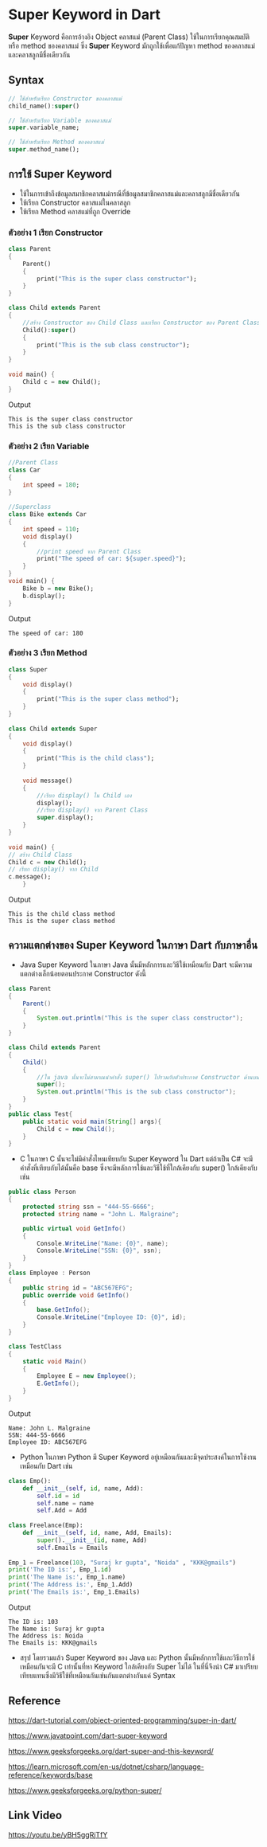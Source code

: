 
# Super Keyword in Dart

**Super** Keyword คือการอ้างอิง Object คลาสแม่ (Parent Class) ใช้ในการเรียกคุณสมบัติหรือ method ของคลาสแม่ ซึ่ง **Super** Keyword มักถูกใช้เพื่อแก้ปัญหา method ของคลาสแม่และคลาสลูกมีชื่อเดียวกัน


## Syntax

```dart
// ใช้สำหรับเรียก Constructor ของคลาสแม่
child_name():super()

// ใช้สำหรับเรียก Variable ของคลาสแม่
super.variable_name;

// ใช้สำหรับเรียก Method ของคลาสแม่
super.method_name();
```


## การใช้ Super Keyword

- ใช้ในการเข้าถึงข้อมูลสมาชิกคลาสแม่กรณีที่ข้อมูลสมาชิกคลาสแม่และคลาสลูกมีชื่อเดียวกัน
- ใช้เรียก Constructor คลาสแม่ในคลาสลูก
- ใช้เรียก Method คลาสแม่ที่ถูก Override


### ตัวอย่าง 1 เรียก Constructor

```dart 
class Parent  
{   
    Parent()   
    {   
        print("This is the super class constructor");   
    }   
}   

class Child extends Parent   
{   
    //สร้าง Constructor ของ Child Class และเรียก Constructor ของ Parent Class
    Child():super()
    {                   
        print("This is the sub class constructor");   
    }   
}  
  
void main() {  
    Child c = new Child();   
}
```

Output

```
This is the super class constructor
This is the sub class constructor
```

### ตัวอย่าง 2 เรียก Variable

```dart
//Parent Class
class Car  
{   
    int speed = 180;   
}   
    
//Superclass
class Bike extends Car   
{   
    int speed = 110;   
    void display()   
    {   
        //print speed จาก Parent Class
        print("The speed of car: ${super.speed}");  
    }   
}   
void main() {  
    Bike b = new Bike();  
    b.display();  
}  
```

Output

```
The speed of car: 180
```

### ตัวอย่าง 3 เรียก Method

```dart
class Super   
{   
    void display()   
    {   
        print("This is the super class method");   
    }   
}   
  
class Child extends Super   
{   
    void display()   
    {   
        print("This is the child class");   
    }   
  
    void message()   
    {    
        //เรียก display() ใน Child เอง
        display();   
        //เรียก display() จาก Parent Class 
        super.display();   
    }   
}   
  
void main() {  
// สร้าง Child Class
Child c = new Child();   
// เรียก display() จาก Child
c.message();   
    }   
```

Output

```
This is the child class method
This is the super class method
```

## ความแตกต่างของ Super Keyword ในภาษา Dart กับภาษาอื่น

- Java
Super Keyword ในภาษา Java นั้นมีหลักการและวิธีใช้เหมือนกับ Dart จะมีความแตกต่างเล็กน้อยตอนประกาศ Constructor ดังนี้

```java
class Parent  
{   
    Parent()   
    {   
        System.out.println("This is the super class constructor");   
    }   
}   

class Child extends Parent   
{   
    Child()
    {
        //ใน java นั้นจะไม่สามาณนำคำสั่ง super() ไปรวมกับตัวประกาศ Constructor ด้านบนได้
        super();          
        System.out.println("This is the sub class constructor");   
    }   
}  
public class Test{
    public static void main(String[] args){  
        Child c = new Child();   
    }
}
```
- C
ในภาษา C นั้นจะไม่มีคำสั่งไหนเทียบกับ Super Keyword ใน Dart แต่ถ้าเป็น C# จะมีคำสั่งที่เทียบกับได้นั้นคือ base ซึ่งจะมีหลักการใช้และวิธีใช้ที่ใกล้เคียงกับ super() ใกล้เคียงกับ เช่น

```c#
public class Person
{
    protected string ssn = "444-55-6666";
    protected string name = "John L. Malgraine";

    public virtual void GetInfo()
    {
        Console.WriteLine("Name: {0}", name);
        Console.WriteLine("SSN: {0}", ssn);
    }
}
class Employee : Person
{
    public string id = "ABC567EFG";
    public override void GetInfo()
    {
        base.GetInfo();
        Console.WriteLine("Employee ID: {0}", id);
    }
}

class TestClass
{
    static void Main()
    {
        Employee E = new Employee();
        E.GetInfo();
    }
}
```

Output

```
Name: John L. Malgraine
SSN: 444-55-6666
Employee ID: ABC567EFG
```

- Python
ในภาษา Python มี Super Keyword อยู่เหมือนกันและมีจุดประสงค์ในการใช้งานเหมือนกับ Dart เช่น

```python
class Emp():
    def __init__(self, id, name, Add):
        self.id = id
        self.name = name
        self.Add = Add
 
class Freelance(Emp):
    def __init__(self, id, name, Add, Emails):
        super().__init__(id, name, Add)
        self.Emails = Emails
 
Emp_1 = Freelance(103, "Suraj kr gupta", "Noida" , "KKK@gmails")
print('The ID is:', Emp_1.id)
print('The Name is:', Emp_1.name)
print('The Address is:', Emp_1.Add)
print('The Emails is:', Emp_1.Emails)
```

Output

```
The ID is: 103
The Name is: Suraj kr gupta
The Address is: Noida
The Emails is: KKK@gmails
```
- สรุป
โดยรวมแล้ว Super Keyword ของ Java และ Python นั้นมีหลักการใช้และวิธีการใช้เหมือนกันจะมี C เท่านั้นที่หา Keyword ใกล้เคียงกับ Super ไม่ได้ ในที่นี่จึงนำ C# มาเปรียบเทียบแทนซึ่งมีวิธีใช้ที่เหมือนกันเช่นกันแตกต่างกันแค่ Syntax

## Reference
https://dart-tutorial.com/object-oriented-programming/super-in-dart/

https://www.javatpoint.com/dart-super-keyword

https://www.geeksforgeeks.org/dart-super-and-this-keyword/

https://learn.microsoft.com/en-us/dotnet/csharp/language-reference/keywords/base

https://www.geeksforgeeks.org/python-super/

## Link Video

https://youtu.be/yBH5ggRjTfY
